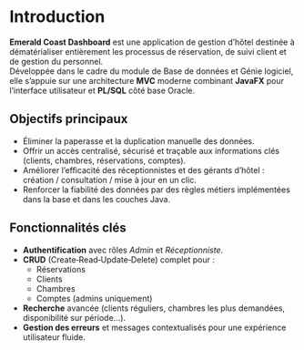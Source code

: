 # Introduction

**Emerald Coast Dashboard** est une application de gestion d’hôtel destinée à dématérialiser entièrement les processus de réservation, de suivi client et de gestion du personnel.  
Développée dans le cadre du module de Base de données et Génie logiciel, elle s’appuie sur une architecture **MVC** moderne combinant **JavaFX** pour l’interface utilisateur et **PL/SQL** côté base Oracle.

## Objectifs principaux
- Éliminer la paperasse et la duplication manuelle des données.  
- Offrir un accès centralisé, sécurisé et traçable aux informations clés (clients, chambres, réservations, comptes).  
- Améliorer l’efficacité des réceptionnistes et des gérants d’hôtel : création / consultation / mise à jour en un clic.  
- Renforcer la fiabilité des données par des règles métiers implémentées dans la base et dans les couches Java.

## Fonctionnalités clés
- **Authentification** avec rôles *Admin* et *Réceptionniste*.
- **CRUD** (Create‑Read‑Update‑Delete) complet pour :
  - Réservations
  - Clients
  - Chambres
  - Comptes (admins uniquement)
- **Recherche** avancée (clients réguliers, chambres les plus demandées, disponibilité sur période…).  
- **Gestion des erreurs** et messages contextualisés pour une expérience utilisateur fluide.
